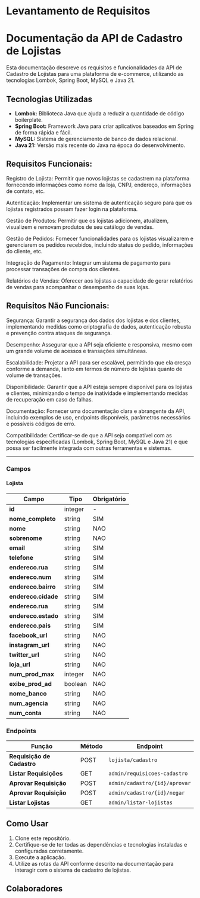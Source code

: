 # Levantamento de Requisitos

# Documentação da API de Cadastro de Lojistas

Esta documentação descreve os requisitos e funcionalidades da API de Cadastro de Lojistas para uma plataforma de e-commerce, utilizando as tecnologias Lombok, Spring Boot, MySQL e Java 21.

## Tecnologias Utilizadas

- **Lombok:** Biblioteca Java que ajuda a reduzir a quantidade de código boilerplate.
- **Spring Boot:** Framework Java para criar aplicativos baseados em Spring de forma rápida e fácil.
- **MySQL:** Sistema de gerenciamento de banco de dados relacional.
- **Java 21:** Versão mais recente do Java na época do desenvolvimento.

## Requisitos Funcionais:

Registro de Lojista: Permitir que novos lojistas se cadastrem na plataforma fornecendo informações como nome da loja, CNPJ, endereço, informações de contato, etc.

Autenticação: Implementar um sistema de autenticação seguro para que os lojistas registrados possam fazer login na plataforma.

Gestão de Produtos: Permitir que os lojistas adicionem, atualizem, visualizem e removam produtos de seu catálogo de vendas.

Gestão de Pedidos: Fornecer funcionalidades para os lojistas visualizarem e gerenciarem os pedidos recebidos, incluindo status do pedido, informações do cliente, etc.

Integração de Pagamento: Integrar um sistema de pagamento para processar transações de compra dos clientes.

Relatórios de Vendas: Oferecer aos lojistas a capacidade de gerar relatórios de vendas para acompanhar o desempenho de suas lojas.

## Requisitos Não Funcionais:

Segurança: Garantir a segurança dos dados dos lojistas e dos clientes, implementando medidas como criptografia de dados, autenticação robusta e prevenção contra ataques de segurança.

Desempenho: Assegurar que a API seja eficiente e responsiva, mesmo com um grande volume de acessos e transações simultâneas.

Escalabilidade: Projetar a API para ser escalável, permitindo que ela cresça conforme a demanda, tanto em termos de número de lojistas quanto de volume de transações.

Disponibilidade: Garantir que a API esteja sempre disponível para os lojistas e clientes, minimizando o tempo de inatividade e implementando medidas de recuperação em caso de falhas.

Documentação: Fornecer uma documentação clara e abrangente da API, incluindo exemplos de uso, endpoints disponíveis, parâmetros necessários e possíveis códigos de erro.

Compatibilidade: Certificar-se de que a API seja compatível com as tecnologias especificadas (Lombok, Spring Boot, MySQL e Java 21) e que possa ser facilmente integrada com outras ferramentas e sistemas.

---

### Campos

#### Lojista

| Campo                   | Tipo           | Obrigatório |
| ----------------------- | -------------- | ----------- |
| **id**                  | integer        | -           |
| **nome_completo**       | string         | SIM         |
| **nome**                | string         | NAO         |
| **sobrenome**           | string         | NAO         |
| **email**               | string         | SIM         |
| **telefone**            | string         | SIM         |
| **endereco.rua**        | string         | SIM         |
| **endereco.num**        | string         | SIM         |
| **endereco.bairro**     | string         | SIM         |
| **endereco.cidade**     | string         | SIM         |
| **endereco.rua**        | string         | SIM         |
| **endereco.estado**     | string         | SIM         |
| **endereco.pais**       | string         | SIM         |
| **facebook_url**        | string         | NAO         |
| **instagram_url**       | string         | NAO         |
| **twitter_url**         | string         | NAO         |
| **loja_url**            | string         | NAO         |
| **num_prod_max**        | integer        | NAO         |
| **exibe_prod_ad**       | boolean        | NAO         |
| **nome_banco**          | string         | NAO         |
| **num_agencia**         | string         | NAO         |
| **num_conta**           | string         | NAO         |


### Endpoints
| Função                           | Método  | Endpoint                                       |
| -------------------------------- | ------- | ---------------------------------------------- |
| **Requisição de Cadastro**       | POST    | `lojista/cadastro`                             |
| **Listar Requisições**           | GET     | `admin/requisicoes-cadastro`                   |
| **Aprovar Requisição**           | POST    | `admin/cadastro/{id}/aprovar`                  |
| **Aprovar Requisição**           | POST    | `admin/cadastro/{id}/negar`                    |
| **Listar Lojistas**              | GET     | `admin/listar-lojistas`                        |
  

## Como Usar

1. Clone este repositório.
2. Certifique-se de ter todas as dependências e tecnologias instaladas e configuradas corretamente.
3. Execute a aplicação.
4. Utilize as rotas da API conforme descrito na documentação para interagir com o sistema de cadastro de lojistas.

## Colaboradores



